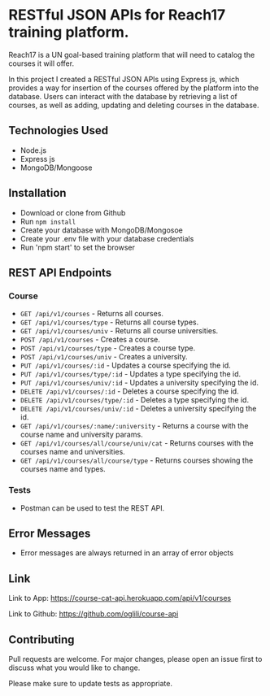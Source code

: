 # RESTful JSON APIs for Reach17 training platform.

Reach17 is a UN goal-based training platform that will need to catalog the courses it will offer.

In this project I created a RESTful JSON APIs using Express js, which provides a way for insertion of the courses offered by the platform into the database. Users can interact with the database by retrieving a list of courses, as well as adding, updating and deleting courses in the database.

## Technologies Used

- Node.js
- Express js
- MongoDB/Mongoose

## Installation

- Download or clone from Github
- Run `npm install`
- Create your database with MongoDB/Mongosoe
- Create your .env file with your database credentials
- Run 'npm start' to set the browser 


## REST API Endpoints

### Course

- `GET /api/v1/courses` - Returns all courses.   
- `GET /api/v1/courses/type` - Returns all course types.
- `GET /api/v1/courses/univ` - Returns all course universities.
- `POST /api/v1/courses` - Creates a course.
- `POST /api/v1/courses/type` - Creates a course type.
- `POST /api/v1/courses/univ` - Creates a university.
- `PUT /api/v1/courses/:id` - Updates a course specifying the id.
- `PUT /api/v1/courses/type/:id` - Updates a type specifying the id.
- `PUT /api/v1/courses/univ/:id` - Updates a university specifying the id.
- `DELETE /api/v1/courses/:id` - Deletes a course specifying the id.
- `DELETE /api/v1/courses/type/:id` - Deletes a type specifying the id.
- `DELETE /api/v1/courses/univ/:id` - Deletes a university specifying the id.
- `GET /api/v1/courses/:name/:university` - Returns a course with the course name and university params. 
- `GET /api/v1/courses/all/course/univ/cat` - Returns courses with the courses name and universities.
- `GET /api/v1/courses/all/course/type` - Returns courses showing the courses name and types.   



### Tests

- Postman can be used to test the REST API.

## Error Messages

- Error messages are always returned in an array of error objects


## Link

Link to App:
https://course-cat-api.herokuapp.com/api/v1/courses

Link to Github:
https://github.com/oglili/course-api

## Contributing
Pull requests are welcome. For major changes, please open an issue first to discuss what you would like to change.

Please make sure to update tests as appropriate.
